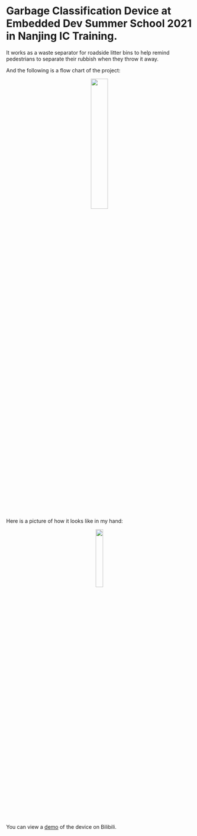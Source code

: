 # Garbage Classification Device at Embedded Dev Summer School 2021 in Nanjing IC Training.
It works as a waste separator for roadside litter bins to help remind pedestrians to separate their rubbish when they throw it away.

And the following is a flow chart of the project:

<div align="center">
<img src=Images_rdme/liuchengtu.png width=30% />
</div>

Here is a picture of how it looks like in my hand:

<div align="center">
<img src=Images_rdme/device.jpg width=20% />
</div>

You can view a [demo](https://www.bilibili.com/video/BV1fg411K7kh?spm_id_from=333.999.0.0) of the device on Bilibili.
